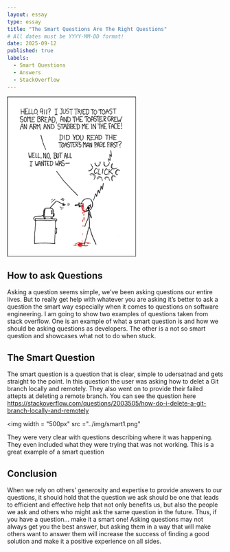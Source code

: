 ```yaml
---
layout: essay
type: essay
title: "The Smart Questions Are The Right Questions"
# All dates must be YYYY-MM-DD format!
date: 2025-09-12
published: true
labels:
  - Smart Questions
  - Answers
  - StackOverflow
---
```


<img width="300px" class="rounded float-start pe-4" src="../img/smart-questions/rtfm.png">

## How to ask Questions 

Asking a question seems simple, we’ve been asking questions our entire lives. But to really get help with whatever you are asking it’s better to ask a question the smart way especially when it comes to questions on software engineering. I am going to show two examples of questions taken from stack overflow. One is an example of what a smart question is and how we should be asking questions as developers. The other is a not so smart question and showcases what not to do when stuck.

## The Smart Question

The smart question is a question that is clear, simple to udersatnad and gets straight to the point. In this question the user was asking how to delet a Git branch locally and remotely. They also went on to provide their failed attepts at deleting a remote branch. You can see the question here https://stackoverflow.com/questions/2003505/how-do-i-delete-a-git-branch-locally-and-remotely


<img width = "500px" src ="../img/smart1.png"

They were very clear with questions describing where it was happening. They even included what they were trying that was not working. This is a great example of a smart question  



## Conclusion

When we rely on others’ generosity and expertise to provide answers to our questions, it should hold that the question we ask should be one that leads to efficient and effective help that not only benefits us, but also the people we ask and others who might ask the same question in the future. Thus, if you have a question… make it a smart one! Asking questions may not always get you the best answer, but asking them in a way that will make others want to answer them will increase the success of finding a good solution and make it a positive experience on all sides.
